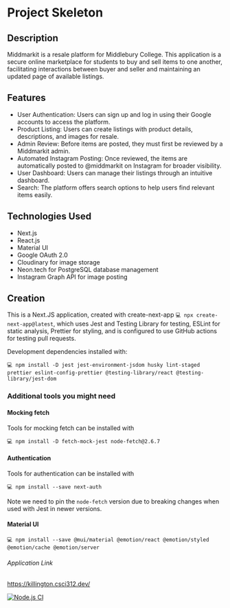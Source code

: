 # Project Skeleton

## Description
Middmarkit is a resale platform for Middlebury College. This application is a secure online marketplace for students to buy and sell items to one another, facilitating interactions between buyer and seller and maintaining an updated page of available listings.

## Features

- User Authentication: Users can sign up and log in using their Google accounts to access the platform.
- Product Listing: Users can create listings with product details, descriptions, and images for resale.
- Admin Review: Before items are posted, they must first be reviewed by a Middmarkit admin.
- Automated Instagram Posting: Once reviewed, the items are automatically posted to @middmarkit on Instagram for broader visibility.
- User Dashboard: Users can manage their listings through an intuitive dashboard.
- Search: The platform offers search options to help users find relevant items easily.

## Technologies Used

- Next.js
- React.js
- Material UI
- Google OAuth 2.0
- Cloudinary for image storage
- Neon.tech for PostgreSQL database management
- Instagram Graph API for image posting

## Creation

This is a Next.JS application, created with create-next-app `💻 npx create-next-app@latest`, which uses Jest and Testing Library for testing, ESLint for static analysis, Prettier for styling, and is configured to use GitHub actions for testing pull requests.

Development dependencies installed with:

```
💻 npm install -D jest jest-environment-jsdom husky lint-staged prettier eslint-config-prettier @testing-library/react @testing-library/jest-dom
```

### Additional tools you might need

#### Mocking fetch

Tools for mocking fetch can be installed with

```
💻 npm install -D fetch-mock-jest node-fetch@2.6.7
```

#### Authentication

Tools for authentication can be installed with

```
💻 npm install --save next-auth
```

Note we need to pin the `node-fetch` version due to breaking changes when used with Jest in newer versions.

#### Material UI

```
💻 npm install --save @mui/material @emotion/react @emotion/styled @emotion/cache @emotion/server
```

###### Application Link

https://killington.csci312.dev/

[![Node.js CI](https://github.com/csci312a-s23/project-killington/actions/workflows/node.js.yml/badge.svg?branch=main)](https://github.com/csci312a-s23/project-killington/actions/workflows/node.js.yml)
